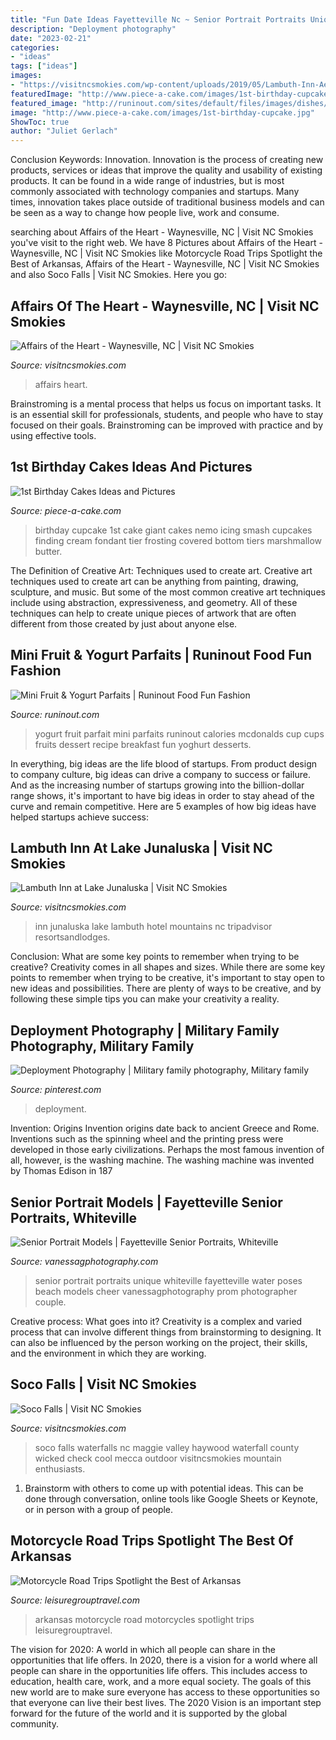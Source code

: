 ```yaml
---
title: "Fun Date Ideas Fayetteville Nc ~ Senior Portrait Portraits Unique Whiteville Fayetteville Water Poses Beach Models Cheer Vanessagphotography Prom Photographer Couple"
description: "Deployment photography"
date: "2023-02-21"
categories:
- "ideas"
tags: ["ideas"]
images:
- "https://visitncsmokies.com/wp-content/uploads/2019/05/Lambuth-Inn-Aerial.jpg"
featuredImage: "http://www.piece-a-cake.com/images/1st-birthday-cupcake.jpg"
featured_image: "http://runinout.com/sites/default/files/images/dishes/minifruityogurtparfait.jpg"
image: "http://www.piece-a-cake.com/images/1st-birthday-cupcake.jpg"
ShowToc: true
author: "Juliet Gerlach"
---
```



Conclusion
Keywords: Innovation.
Innovation is the process of creating new products, services or ideas that improve the quality and usability of existing products. It can be found in a wide range of industries, but is most commonly associated with technology companies and startups. Many times, innovation takes place outside of traditional business models and can be seen as a way to change how people live, work and consume.

	

		
searching about Affairs of the Heart - Waynesville, NC | Visit NC Smokies you've visit to the right web. We have 8 Pictures about Affairs of the Heart - Waynesville, NC | Visit NC Smokies like Motorcycle Road Trips Spotlight the Best of Arkansas, Affairs of the Heart - Waynesville, NC | Visit NC Smokies and also Soco Falls | Visit NC Smokies. Here you go:
		
    
## Affairs Of The Heart - Waynesville, NC | Visit NC Smokies

<img loading=lazy src="https://visitncsmokies.com/wp-content/uploads/2017/06/Affairs-of-the-heart-e1514917894367.jpg" onerror="this.onerror=null;this.src='https://tse4.mm.bing.net/th?id=OIP._kMx9nQYePkYSBXSJyJV0wHaE8&amp;pid=15.1';" alt="Affairs of the Heart - Waynesville, NC | Visit NC Smokies">

_Source: visitncsmokies.com_

>affairs heart. 

	

Brainstroming is a mental process that helps us focus on important tasks. It is an essential skill for professionals, students, and people who have to stay focused on their goals. Brainstroming can be improved with practice and by using effective tools.

    
## 1st Birthday Cakes Ideas And Pictures

<img loading=lazy src="http://www.piece-a-cake.com/images/1st-birthday-cupcake.jpg" onerror="this.onerror=null;this.src='https://tse4.mm.bing.net/th?id=OIP._zB2ifvTLuOvuu7bZUgTsAHaLP&amp;pid=15.1';" alt="1st Birthday Cakes Ideas and Pictures">

_Source: piece-a-cake.com_

>birthday cupcake 1st cake giant cakes nemo icing smash cupcakes finding cream fondant tier frosting covered bottom tiers marshmallow butter. 

	

The Definition of Creative Art: Techniques used to create art.
Creative art techniques used to create art can be anything from painting, drawing, sculpture, and music. But some of the most common creative art techniques include using abstraction, expressiveness, and geometry. All of these techniques can help to create unique pieces of artwork that are often different from those created by just about anyone else.

    
## Mini Fruit &amp; Yogurt Parfaits | Runinout Food Fun Fashion

<img loading=lazy src="http://runinout.com/sites/default/files/images/dishes/minifruityogurtparfait.jpg" onerror="this.onerror=null;this.src='https://tse2.mm.bing.net/th?id=OIP.0bbu0rkqnT0yiaSl9hFyBwHaGE&amp;pid=15.1';" alt="Mini Fruit &amp; Yogurt Parfaits | Runinout Food Fun Fashion">

_Source: runinout.com_

>yogurt fruit parfait mini parfaits runinout calories mcdonalds cup cups fruits dessert recipe breakfast fun yoghurt desserts. 

	

In everything, big ideas are the life blood of startups. From product design to company culture, big ideas can drive a company to success or failure. And as the increasing number of startups growing into the billion-dollar range shows, it's important to have big ideas in order to stay ahead of the curve and remain competitive. Here are 5 examples of how big ideas have helped startups achieve success: 
    
## Lambuth Inn At Lake Junaluska | Visit NC Smokies

<img loading=lazy src="https://visitncsmokies.com/wp-content/uploads/2019/05/Lambuth-Inn-Aerial.jpg" onerror="this.onerror=null;this.src='https://tse4.mm.bing.net/th?id=OIP.Om6D7JtP69mFLusKXnLepgHaFc&amp;pid=15.1';" alt="Lambuth Inn at Lake Junaluska | Visit NC Smokies">

_Source: visitncsmokies.com_

>inn junaluska lake lambuth hotel mountains nc tripadvisor resortsandlodges. 

	

Conclusion: What are some key points to remember when trying to be creative?
Creativity comes in all shapes and sizes. While there are some key points to remember when trying to be creative, it's important to stay open to new ideas and possibilities. There are plenty of ways to be creative, and by following these simple tips you can make your creativity a reality.

    
## Deployment Photography | Military Family Photography, Military Family

<img loading=lazy src="https://i.pinimg.com/originals/91/d3/ee/91d3ee6dc4c8d4af1b418496bc67958e.jpg" onerror="this.onerror=null;this.src='https://tse1.mm.bing.net/th?id=OIP.7gJHZx4hE9z6eRyMKRrRRQHaLH&amp;pid=15.1';" alt="Deployment Photography | Military family photography, Military family">

_Source: pinterest.com_

>deployment. 

	

Invention: Origins
Invention origins date back to ancient Greece and Rome. Inventions such as the spinning wheel and the printing press were developed in those early civilizations. Perhaps the most famous invention of all, however, is the washing machine. The washing machine was invented by Thomas Edison in 187
    
## Senior Portrait Models | Fayetteville Senior Portraits, Whiteville

<img loading=lazy src="http://vanessagphotography.com/wp-content/uploads/2012/08/whiteville-senior-portraits1.jpg" onerror="this.onerror=null;this.src='https://tse1.mm.bing.net/th?id=OIP.i9h8DsN5l6aQrIwjHUDukQHaLI&amp;pid=15.1';" alt="Senior Portrait Models | Fayetteville Senior Portraits, Whiteville">

_Source: vanessagphotography.com_

>senior portrait portraits unique whiteville fayetteville water poses beach models cheer vanessagphotography prom photographer couple. 

	

Creative process: What goes into it?
Creativity is a complex and varied process that can involve different things from brainstorming to designing. It can also be influenced by the person working on the project, their skills, and the environment in which they are working.

    
## Soco Falls | Visit NC Smokies

<img loading=lazy src="https://visitncsmokies.com/wp-content/uploads/2017/06/HAYW_socofalls_sm.jpg" onerror="this.onerror=null;this.src='https://tse2.mm.bing.net/th?id=OIP.pvyb4gLc5G9hlCdPNP3bOAHaE8&amp;pid=15.1';" alt="Soco Falls | Visit NC Smokies">

_Source: visitncsmokies.com_

>soco falls waterfalls nc maggie valley haywood waterfall county wicked check cool mecca outdoor visitncsmokies mountain enthusiasts. 

	

1. Brainstorm with others to come up with potential ideas. This can be done through conversation, online tools like Google Sheets or Keynote, or in person with a group of people.

    
## Motorcycle Road Trips Spotlight The Best Of Arkansas

<img loading=lazy src="https://leisuregrouptravel.com/wp-content/uploads/2015/07/Off_Road_Motorcycles_Fifty_Six_Spann_8010-1024x683-1.jpg" onerror="this.onerror=null;this.src='https://tse2.mm.bing.net/th?id=OIP.FvE417NSeZ8nL5WNni90bQHaE8&amp;pid=15.1';" alt="Motorcycle Road Trips Spotlight the Best of Arkansas">

_Source: leisuregrouptravel.com_

>arkansas motorcycle road motorcycles spotlight trips leisuregrouptravel. 

	

The vision for 2020: A world in which all people can share in the opportunities that life offers.
In 2020, there is a vision for a world where all people can share in the opportunities life offers. This includes access to education, health care, work, and a more equal society. The goals of this new world are to make sure everyone has access to these opportunities so that everyone can live their best lives. The 2020 Vision is an important step forward for the future of the world and it is supported by the global community.

